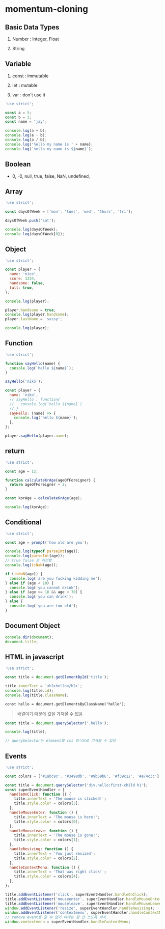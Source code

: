# momentum-cloning

## Basic Data Types

1. Number : Integer, Float

2. String

## Variable

1. const : immutable

2. let : mutable

3. var : don't use it

```javascript
'use strict';

const a = 5;
const b = 2;
const name = 'jay';

console.log(a + b);
console.log(a - b);
console.log(a / b);
console.log('hello my name is ' + name);
console.log(`hello my name is ${name}`);
```

## Boolean

- 0, -0, null, true, false, NaN, undefined,

## Array

```javascript
'use strict';

const daysOfWeek = ['mon', 'tues', 'wed', 'thurs', 'fri'];

daysOfWeek.push('sat');

console.log(daysOfWeek);
console.log(daysOfWeek[0]);
```

## Object

```javascript
'use strict';

const player = {
  name: 'nico',
  score: 1234,
  handsome: false,
  tall: true,
};

console.log(player);

player.handsome = true;
console.log(player.handsome);
player.lastName = 'sassy';

console.log(player);
```

## Function

```javascript
'use strict';

function sayHello(name) {
  console.log(`hello ${name}`);
}

sayHello('niko');
```

```javascript
const player = {
  name: 'niko',
  // sayHello : function{
  //   console.log(`hello ${name}`)
  // }
  sayHello: (name) => {
    console.log(`hello ${name}`);
  },
};

player.sayHello(player.name);
```

## return

```javascript
'use strict';

const age = 12;

function calculateKrAge(ageOfForeigner) {
  return ageOfForeigner + 2;
}

const korAge = calculateKrAge(age);

console.log(korAge);
```

## Conditional

```javascript
'use strict';

const age = prompt('how old are you');

console.log(typeof parseInt(age));
console.log(parseInt(age));
// true false 로 리턴함
console.log(isNaN(age));
```

```javascript
if (isNaN(age)) {
  console.log('are you fucking kidding me');
} else if (age < 18) {
  console.log('you cannot drink');
} else if (age >= 18 && age < 70) {
  console.log('you can drink');
} else {
  console.log('you are too old');
}
```

## Document Object

```javascript
console.dir(document);
document.title;
```

## HTML in javascript

```javascript
'use strict';

const title = document.getElementById('title');

title.innerText = `<h2>hello</h2>`;
console.log(title.id);
console.log(title.className);
```

`const hello = document.getElementsByClassName('hello');`

> 배열이기 때문에 값을 가져올 수 없음

```javascript
const title = document.querySelector('.hello');

console.log(title);

// querySelector는 element를 css 방식으로 가져올 수 있음
```

## Events

```javascript
'use strict';

const colors = ['#1abc9c', '#3498db', '#9b59b6', '#f39c12', '#e74c3c'];

const title = document.querySelector('div.hello:first-child h1');
const superEventHandler = {
  handleOnClick: function () {
    title.innerText = 'The mouse is clicked!';
    title.style.color = colors[3];
  },
  handleMouseEnter: function () {
    title.innerText = 'The mouse is here!';
    title.style.color = colors[0];
  },
  handleMouseLeave: function () {
    title.innerText = 'The mouse is gone!';
    title.style.color = colors[1];
  },
  handleResizing: function () {
    title.innerText = 'You just resized';
    title.style.color = colors[2];
  },
  handleContextMenu: function () {
    title.innerText = 'That was right click!';
    title.style.color = colors[4];
  },
};

title.addEventListener('click', superEventHandler.handleOnClick);
title.addEventListener('mouseenter', superEventHandler.handleMouseEnter);
title.addEventListener('mouseleave', superEventHandler.handleMouseLeave);
window.addEventListener('resize', superEventHandler.handleResizing);
window.addEventListener('contextmenu', superEventHandler.handleContextMenu);
// remove event를 할 수 없어 아래는 잘 안 쓰도록 하자
window.contextmenu = superEventHandler.handleContextMenu;
```
